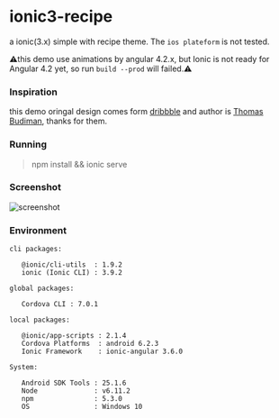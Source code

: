 # ionic3-recipe
a ionic(3.x) simple with recipe theme. The `ios plateform` is not tested.

⚠️this demo use animations by angular 4.2.x, but Ionic is not ready for Angular 4.2 yet, so run `build --prod` will failed.⚠️

### Inspiration
this demo oringal design comes form [dribbble](https://dribbble.com/) and author is [Thomas Budiman](https://dribbble.com/thebuddyman), thanks for them.

### Running

> npm install && ionic serve

### Screenshot
![screenshot](https://user-images.githubusercontent.com/10757519/29765968-c4c92f9a-8c0f-11e7-87d6-327b66886ba3.gif)

### Environment
 ```
cli packages:

    @ionic/cli-utils  : 1.9.2
    ionic (Ionic CLI) : 3.9.2

global packages:

    Cordova CLI : 7.0.1

local packages:

    @ionic/app-scripts : 2.1.4
    Cordova Platforms  : android 6.2.3
    Ionic Framework    : ionic-angular 3.6.0

System:

    Android SDK Tools : 25.1.6
    Node              : v6.11.2
    npm               : 5.3.0
    OS                : Windows 10
 ```